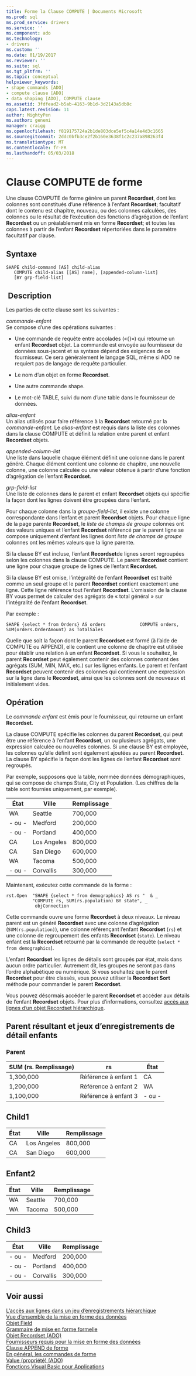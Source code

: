 ```yaml
---
title: Forme la Clause COMPUTE | Documents Microsoft
ms.prod: sql
ms.prod_service: drivers
ms.service: ''
ms.component: ado
ms.technology:
- drivers
ms.custom: ''
ms.date: 01/19/2017
ms.reviewer: ''
ms.suite: sql
ms.tgt_pltfrm: ''
ms.topic: conceptual
helpviewer_keywords:
- shape commands [ADO]
- compute clause [ADO]
- data shaping [ADO], COMPUTE clause
ms.assetid: 3fdfead2-b5ab-4163-9b1d-3d2143a5db8c
caps.latest.revision: 11
author: MightyPen
ms.author: genemi
manager: craigg
ms.openlocfilehash: f819175724a2b1de803dce5ef5c4a14e4d3c1665
ms.sourcegitcommit: 2ddc0bfb3ce2f2b160e3638f1c2c237a898263f4
ms.translationtype: MT
ms.contentlocale: fr-FR
ms.lasthandoff: 05/03/2018
---
```

# <a name="shape-compute-clause"></a>Clause COMPUTE de forme
Une clause COMPUTE de forme génère un parent **Recordset**, dont les colonnes sont constitués d’une référence à l’enfant **Recordset**; facultatif dont le contenu est chapitre, nouveau, ou des colonnes calculées, des colonnes ou le résultat de l’exécution des fonctions d’agrégation de l’enfant **Recordset** ou un préalablement mis en forme **Recordset**; et toutes les colonnes à partir de l’enfant **Recordset** répertoriées dans le paramètre facultatif par clause.  
  
## <a name="syntax"></a>Syntaxe  
  
```  
SHAPE child-command [AS] child-alias  
   COMPUTE child-alias [[AS] name], [appended-column-list]  
   [BY grp-field-list]  
```  
  
## <a name="description"></a> Description  
 Les parties de cette clause sont les suivantes :  
  
 *commande-enfant*  
 Se compose d’une des opérations suivantes :  
  
-   Une commande de requête entre accolades («{}») qui retourne un enfant **Recordset** objet. La commande est envoyée au fournisseur de données sous-jacent et sa syntaxe dépend des exigences de ce fournisseur. Ce sera généralement le langage SQL, même si ADO ne requiert pas de langage de requête particulier.  
  
-   Le nom d’un objet en forme **Recordset**.  
  
-   Une autre commande shape.  
  
-   Le mot-clé TABLE, suivi du nom d’une table dans le fournisseur de données.  
  
 *alias-enfant*  
 Un alias utilisés pour faire référence à la **Recordset** retourné par la *commande-enfant.* Le *alias-enfant* est requis dans la liste des colonnes dans la clause COMPUTE et définit la relation entre parent et enfant **Recordset** objets.  
  
 *appended-column-list*  
 Une liste dans laquelle chaque élément définit une colonne dans le parent généré. Chaque élément contient une colonne de chapitre, une nouvelle colonne, une colonne calculée ou une valeur obtenue à partir d’une fonction d’agrégation de l’enfant **Recordset**.  
  
 *grp-field-list*  
 Une liste de colonnes dans le parent et enfant **Recordset** objets qui spécifie la façon dont les lignes doivent être groupées dans l’enfant.  
  
 Pour chaque colonne dans la *groupe-field-list,* il existe une colonne correspondante dans l’enfant et parent **Recordset** objets. Pour chaque ligne de la page parente **Recordset**, le *liste de champs de groupe* colonnes ont des valeurs uniques et l’enfant **Recordset** référencé par le parent ligne se compose uniquement d’enfant les lignes dont *liste de champs de groupe* colonnes ont les mêmes valeurs que la ligne parente.  
  
 Si la clause BY est incluse, l’enfant **Recordset**de lignes seront regroupées selon les colonnes dans la clause COMPUTE. Le parent **Recordset** contient une ligne pour chaque groupe de lignes de l’enfant **Recordset**.  
  
 Si la clause BY est omise, l’intégralité de l’enfant **Recordset** est traité comme un seul groupe et le parent **Recordset** contient exactement une ligne. Cette ligne référence tout l’enfant **Recordset**. L’omission de la clause BY vous permet de calculer des agrégats de « total général » sur l’intégralité de l’enfant **Recordset**.  
  
 Par exemple :  
  
```  
SHAPE {select * from Orders} AS orders             COMPUTE orders, SUM(orders.OrderAmount) as TotalSales         
```  
  
 Quelle que soit la façon dont le parent **Recordset** est formé (à l’aide de COMPUTE ou APPEND), elle contient une colonne de chapitre est utilisée pour établir une relation à un enfant **Recordset**. Si vous le souhaitez, le parent **Recordset** peut également contenir des colonnes contenant des agrégats (SUM, MIN, MAX, etc.) sur les lignes enfants. Le parent et l’enfant **Recordset** peuvent contenir des colonnes qui contiennent une expression sur la ligne dans le **Recordset**, ainsi que les colonnes sont de nouveaux et initialement vides.  
  
## <a name="operation"></a>Opération  
 Le *commande enfant* est émis pour le fournisseur, qui retourne un enfant **Recordset**.  
  
 La clause COMPUTE spécifie les colonnes du parent **Recordset**, qui peut être une référence à l’enfant **Recordset**, un ou plusieurs agrégats, une expression calculée ou nouvelles colonnes. Si une clause BY est employée, les colonnes qu’elle définit sont également ajoutées au parent **Recordset**. La clause BY spécifie la façon dont les lignes de l’enfant **Recordset** sont regroupés.  
  
 Par exemple, supposons que la table, nommée données démographiques, qui se compose de champs State, City et Population. (Les chiffres de la table sont fournies uniquement, par exemple).  
  
|État|Ville|Remplissage|  
|-----------|----------|----------------|  
|WA|Seattle|700,000|  
|- ou -|Medford|200,000|  
|- ou -|Portland|400,000|  
|CA|Los Angeles|800,000|  
|CA|San Diego|600,000|  
|WA|Tacoma|500,000|  
|- ou -|Corvallis|300,000|  
  
 Maintenant, exécutez cette commande de la forme :  
  
```  
rst.Open  "SHAPE {select * from demographics} AS rs "  & _  
          "COMPUTE rs, SUM(rs.population) BY state", _  
           objConnection  
```  
  
 Cette commande ouvre une forme **Recordset** à deux niveaux. Le niveau parent est un généré **Recordset** avec une colonne d’agrégation (`SUM(rs.population)`), une colonne référençant l’enfant **Recordset** (`rs`) et une colonne de regroupement des enfants **Recordset** (`state`). Le niveau enfant est la **Recordset** retourné par la commande de requête (`select * from demographics`).  
  
 L’enfant **Recordset** les lignes de détails sont groupés par état, mais dans aucun ordre particulier. Autrement dit, les groupes ne seront pas dans l’ordre alphabétique ou numérique. Si vous souhaitez que le parent **Recordset** pour être classés, vous pouvez utiliser la **Recordset Sort** méthode pour commander le parent **Recordset**.  
  
 Vous pouvez désormais accéder le parent **Recordset** et accéder aux détails de l’enfant **Recordset** objets. Pour plus d’informations, consultez [accès aux lignes d’un objet Recordset hiérarchique](../../../ado/guide/data/accessing-rows-in-a-hierarchical-recordset.md).  
  
## <a name="resultant-parent-and-child-detail-recordsets"></a>Parent résultant et jeux d’enregistrements de détail enfants  
  
### <a name="parent"></a>Parent  
  
|SUM (rs. Remplissage)|rs|État|  
|---------------------------|--------|-----------|  
|1,300,000|Référence à enfant 1|CA|  
|1,200,000|Référence à enfant 2|WA|  
|1,100,000|Référence à enfant 3|- ou -|  
  
## <a name="child1"></a>Child1  
  
|État|Ville|Remplissage|  
|-----------|----------|----------------|  
|CA|Los Angeles|800,000|  
|CA|San Diego|600,000|  
  
## <a name="child2"></a>Enfant2  
  
|État|Ville|Remplissage|  
|-----------|----------|----------------|  
|WA|Seattle|700,000|  
|WA|Tacoma|500,000|  
  
## <a name="child3"></a>Child3  
  
|État|Ville|Remplissage|  
|-----------|----------|----------------|  
|- ou -|Medford|200,000|  
|- ou -|Portland|400,000|  
|- ou -|Corvallis|300,000|  
  
## <a name="see-also"></a>Voir aussi  
 [L’accès aux lignes dans un jeu d’enregistrements hiérarchique](../../../ado/guide/data/accessing-rows-in-a-hierarchical-recordset.md)   
 [Vue d’ensemble de la mise en forme des données](../../../ado/guide/data/data-shaping-overview.md)   
 [Objet Field](../../../ado/reference/ado-api/field-object.md)   
 [Grammaire de mise en forme formelle](../../../ado/guide/data/formal-shape-grammar.md)   
 [Objet Recordset (ADO)](../../../ado/reference/ado-api/recordset-object-ado.md)   
 [Fournisseurs requis pour la mise en forme des données](../../../ado/guide/data/required-providers-for-data-shaping.md)   
 [Clause APPEND de forme](../../../ado/guide/data/shape-append-clause.md)   
 [En général, les commandes de forme](../../../ado/guide/data/shape-commands-in-general.md)   
 [Value (propriété) (ADO)](../../../ado/reference/ado-api/value-property-ado.md)   
 [Fonctions Visual Basic pour Applications](../../../ado/guide/data/visual-basic-for-applications-functions.md)
